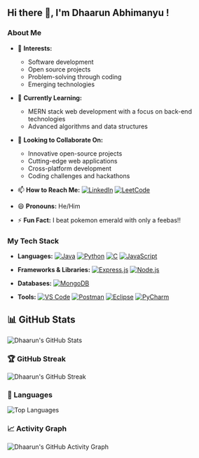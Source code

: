 ## Hi there 👋, I'm Dhaarun Abhimanyu !

### About Me

- 👀 **Interests:** 
  - Software development
  - Open source projects
  - Problem-solving through coding
  - Emerging technologies

- 🌱 **Currently Learning:**
  - MERN stack web development with a focus on back-end technologies
  - Advanced algorithms and data structures

- 💞️ **Looking to Collaborate On:** 
  - Innovative open-source projects
  - Cutting-edge web applications
  - Cross-platform development
  - Coding challenges and hackathons

- 📫 **How to Reach Me:** 
  [![LinkedIn](https://img.shields.io/badge/LinkedIn-0077B5?style=for-the-badge&logo=linkedin&logoColor=white)](https://www.linkedin.com/in/dhaarun-abhimanyu/) [![LeetCode](https://img.shields.io/badge/LeetCode-FFA116?style=for-the-badge&logo=leetcode&logoColor=black)](https://leetcode.com/u/dabi_ryuk/)

- 😄 **Pronouns:** He/Him

- ⚡ **Fun Fact:** I beat pokemon emerald with only a feebas!!

### My Tech Stack

- **Languages:** 
   [![Java](https://img.shields.io/badge/Java-ED8B00?style=for-the-badge&logo=java&logoColor=white)](https://www.java.com) [![Python](https://img.shields.io/badge/Python-3776AB?style=for-the-badge&logo=python&logoColor=white)](https://www.python.org) [![C](https://img.shields.io/badge/C-00599C?style=for-the-badge&logo=c&logoColor=white)](https://en.wikipedia.org/wiki/C_(programming_language)) [![JavaScript](https://img.shields.io/badge/JavaScript-F7DF1E?style=for-the-badge&logo=javascript&logoColor=black)](https://www.javascript.com)

- **Frameworks & Libraries:** 
  [![Express.js](https://img.shields.io/badge/Express.js-404D59?style=for-the-badge)](https://expressjs.com) [![Node.js](https://img.shields.io/badge/Node.js-339933?style=for-the-badge&logo=nodedotjs&logoColor=white)](https://nodejs.org)

- **Databases:** 
  [![MongoDB](https://img.shields.io/badge/MongoDB-4EA94B?style=for-the-badge&logo=mongodb&logoColor=white)](https://www.mongodb.com)

- **Tools:** 
  [![VS Code](https://img.shields.io/badge/VS%20Code-0078d7?style=for-the-badge&logo=visual%20studio%20code&logoColor=white)](https://code.visualstudio.com) [![Postman](https://img.shields.io/badge/Postman-FF6C37?style=for-the-badge&logo=postman&logoColor=white)](https://www.postman.com) [![Eclipse](https://img.shields.io/badge/Eclipse-2C2255?style=for-the-badge&logo=eclipse&logoColor=white)](https://www.eclipse.org) [![PyCharm](https://img.shields.io/badge/PyCharm-000000?style=for-the-badge&logo=pycharm&logoColor=white)](https://www.jetbrains.com/pycharm)

## 📊 GitHub Stats

![Dhaarun's GitHub Stats](https://github-readme-stats.vercel.app/api?username=Dhaarun-Abhimanyu&show_icons=true&hide_title=true&hide=prs&count_private=true&include_all_commits=true&theme=radical)

### 🏆 GitHub Streak

![Dhaarun's GitHub Streak](https://github-readme-streak-stats.herokuapp.com/?user=Dhaarun-Abhimanyu&theme=radical)

### 🔧 Languages
![Top Languages](https://github-readme-stats.vercel.app/api/top-langs/?username=Dhaarun-Abhimanyu&layout=compact&theme=radical)

### 📈 Activity Graph

![Dhaarun's GitHub Activity Graph](https://activity-graph.herokuapp.com/graph?username=your-username&theme=react-dark)

